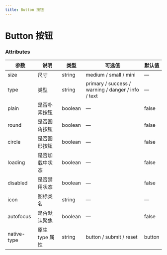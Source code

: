 ```yaml
---
title: Button 按钮
---
```

# Button 按钮 <Badge text="pass" type="success"/> <Badge text="0.0.1"/>

<ClientOnly>
  <button-></button->
</ClientOnly>

### Attributes

| 参数           | 说明         | 类型      | 可选值                                                | 默认值    |
|--------------|------------|---------|----------------------------------------------------|--------|
| size         | 尺寸         | string  | medium / small / mini                              | —      |
| type         | 类型         | string  | primary / success / warning / danger / info / text | —      |
| plain        | 是否朴素按钮     | boolean | —                                                  | false  |
| round        | 是否圆角按钮     | boolean | —                                                  | false  |
| circle       | 是否圆形按钮     | boolean | —                                                  | false  |
| loading      | 是否加载中状态    | boolean | —                                                  | false  |
| disabled     | 是否禁用状态     | boolean | —                                                  | false  |
| icon         | 图标类名       | string  | —                                                  | —      |
| autofocus    | 是否默认聚焦     | boolean | —                                                  | false  |
| native\-type | 原生 type 属性 | string  | button / submit / reset                            | button |

